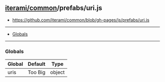 [iterami/common](https://github.com/iterami/Docs.htm/blob/gh-pages/common/README.md)/prefabs/uri.js
---------------------------------------------------------------------------------------------------

* https://github.com/iterami/common/blob/gh-pages/js/prefabs/uri.js

---

* [Globals](#globals)

---

### Globals

Global | Default | Type
-------|---------|-------
uris   | Too Big | object
